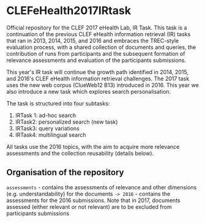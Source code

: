 # CLEFeHealth2017IRtask
Official repository for the CLEF 2017 eHealth Lab, IR Task. 
This task is a continuation of the previous CLEF eHealth information retrieval (IR) tasks that ran in 2013, 2014, 2015, and 2016 and embraces the TREC-style evaluation process, with a shared collection of documents and queries, the contribution of runs from participants and the subsequent formation of relevance assessments and evaluation of the participants submissions. 

This year's IR task will continue the growth path identified in 2014, 2015, and 2016's CLEF eHealth information retrieval challenges. The 2017 task uses the new web corpus (ClueWeb12 B13) introduced in 2016. This year we also introduce a new task which explores search personalisation.

The task is structured into four subtasks:
 1. IRTask 1: ad-hoc search
 2. IRTask2: personalized search (new task)
 3. IRTask3: query variations
 4. IRTask4: multilingual search
 
All tasks use the 2016 topics, with the aim to acquire more relevance assessments and the collection reusability (details below).

## Organisation of the repository

`assessments` - contains the assessments of relevance and other dimensions (e.g. understandability) for the documents
  `-> 2016` - contains the assessments for the 2016 submissions. Note that in 2017, documents assessed (either relevant or not relevant) are to be excluded from participants submissions
 

